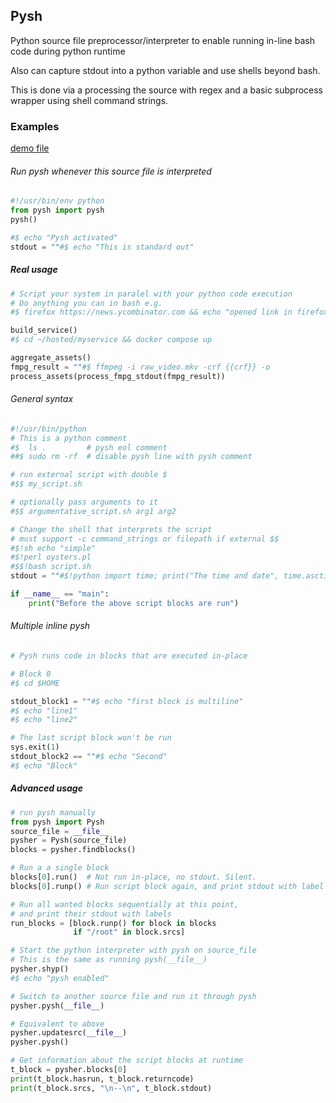 ## Pysh

Python source file preprocessor/interpreter to enable running in-line bash code during python runtime

Also can capture stdout into a python variable and use shells beyond bash.

This is done via a processing the source with regex and a basic subprocess wrapper using shell command strings.

### Examples
[demo file](demo.py)

###### Run pysh whenever this source file is interpreted
```Python
#!/usr/bin/env python
from pysh import pysh
pysh()

#$ echo "Pysh activated"
stdout = ""#$ echo "This is standard out"
```

##### Real usage
```Python
# Script your system in paralel with your python code execution
# Do anything you can in bash e.g.
#$ firefox https://news.ycombinator.com && echo "opened link in firefox"

build_service()
#$ cd ~/hosted/myservice && docker compose up

aggregate_assets()
fmpg_result = ""#$ ffmpeg -i raw_video.mkv -crf {{crf}} -o
process_assets(process_fmpg_stdout(fmpg_result))
```

###### General syntax
```Python
#!/usr/bin/python
# This is a python comment
#$  ls .         # pysh eol comment
##$ sudo rm -rf  # disable pysh line with pysh comment

# run external script with double $
#$$ my_script.sh

# optionally pass arguments to it
#$$ argumentative_script.sh arg1 arg2

# Change the shell that interprets the script
# must support -c command_strings or filepath if external $$
#$!sh echo "simple"
#$!perl oysters.pl
#$$!bash script.sh
stdout = ""#$!python import time; print("The time and date", time.asctime())

if __name__ == "main":
    print("Before the above script blocks are run")
```


###### Multiple inline pysh
```Python
# Pysh runs code in blocks that are executed in-place

# Block 0
#$ cd $HOME

stdout_block1 = ""#$ echo "first block is multiline"
#$ echo "line1"
#$ echo "line2"

# The last script block won't be run
sys.exit(1)
stdout_block2 == ""#$ echo "Second"
#$ echo "Block"
```


##### Advanced usage
```Python
# run pysh manually
from pysh import Pysh
source_file = __file__
pysher = Pysh(source_file)
blocks = pysher.findblocks()

# Run a a single block
blocks[0].run()  # Not run in-place, no stdout. Silent.
blocks[0].runp() # Run script block again, and print stdout with label for block

# Run all wanted blocks sequentially at this point,
# and print their stdout with labels
run_blocks = [block.runp() for block in blocks
              if "/root" in block.srcs]

# Start the python interpreter with pysh on source_file
# This is the same as running pysh(__file__)
pysher.shyp()
#$ echo "pysh enabled"

# Switch to another source file and run it through pysh
pysher.pysh(__file__)

# Equivalent to above
pysher.updatesrc(__file__)
pysher.pysh()

# Get information about the script blocks at runtime
t_block = pysher.blocks[0]
print(t_block.hasrun, t_block.returncode)
print(t_block.srcs, "\n--\n", t_block.stdout)
```